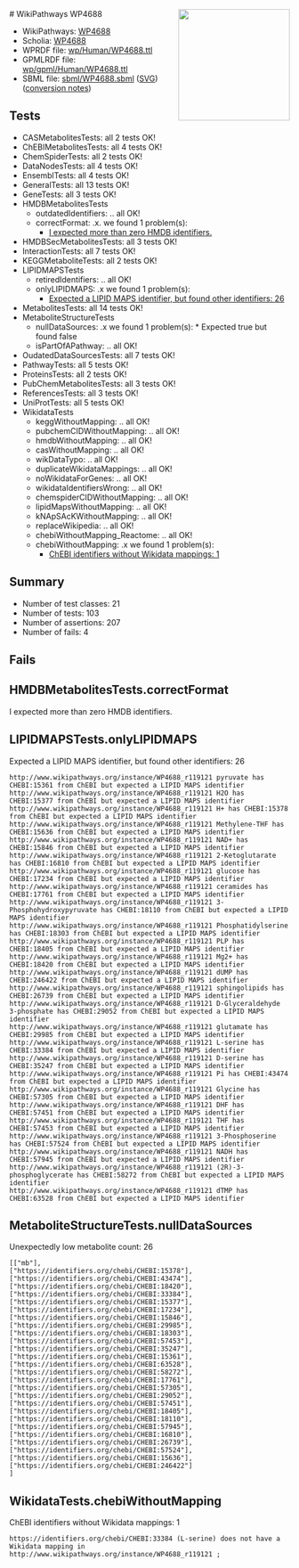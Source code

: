 <img style="float: right; width: 200px" src="../logo.png" />
# WikiPathways WP4688

* WikiPathways: [WP4688](https://identifiers.org/wikipathways:WP4688)
* Scholia: [WP4688](https://scholia.toolforge.org/wikipathways/WP4688)
* WPRDF file: [wp/Human/WP4688.ttl](../wp/Human/WP4688.ttl)
* GPMLRDF file: [wp/gpml/Human/WP4688.ttl](../wp/gpml/Human/WP4688.ttl)
* SBML file: [sbml/WP4688.sbml](../sbml/WP4688.sbml) ([SVG](../sbml/WP4688.svg)) ([conversion notes](../sbml/WP4688.txt))

## Tests
* CASMetabolitesTests: all 2 tests OK!
* ChEBIMetabolitesTests: all 4 tests OK!
* ChemSpiderTests: all 2 tests OK!
* DataNodesTests: all 4 tests OK!
* EnsemblTests: all 4 tests OK!
* GeneralTests: all 13 tests OK!
* GeneTests: all 3 tests OK!
* HMDBMetabolitesTests
    * outdatedIdentifiers: .. all OK!
    * correctFormat: .x. we found 1 problem(s):
        * [I expected more than zero HMDB identifiers.](#ad154c1e)
* HMDBSecMetabolitesTests: all 3 tests OK!
* InteractionTests: all 7 tests OK!
* KEGGMetaboliteTests: all 2 tests OK!
* LIPIDMAPSTests
    * retiredIdentifiers: .. all OK!
    * onlyLIPIDMAPS: .x we found 1 problem(s):
        * [Expected a LIPID MAPS identifier, but found other identifiers: 26](#d0bfb69d)
* MetabolitesTests: all 14 tests OK!
* MetaboliteStructureTests
    * nullDataSources: .x we found 1 problem(s):
            * Expected true but found false
    * isPartOfAPathway: .. all OK!
* OudatedDataSourcesTests: all 7 tests OK!
* PathwayTests: all 5 tests OK!
* ProteinsTests: all 2 tests OK!
* PubChemMetabolitesTests: all 3 tests OK!
* ReferencesTests: all 3 tests OK!
* UniProtTests: all 5 tests OK!
* WikidataTests
    * keggWithoutMapping: .. all OK!
    * pubchemCIDWithoutMapping: .. all OK!
    * hmdbWithoutMapping: .. all OK!
    * casWithoutMapping: .. all OK!
    * wikDataTypo: .. all OK!
    * duplicateWikidataMappings: .. all OK!
    * noWikidataForGenes: .. all OK!
    * wikidataIdentifiersWrong: .. all OK!
    * chemspiderCIDWithoutMapping: .. all OK!
    * lipidMapsWithoutMapping: .. all OK!
    * kNApSAcKWithoutMapping: .. all OK!
    * replaceWikipedia: .. all OK!
    * chebiWithoutMapping_Reactome: .. all OK!
    * chebiWithoutMapping: .x we found 1 problem(s):
        * [ChEBI identifiers without Wikidata mappings: 1](#a8d554cd)


## Summary

* Number of test classes: 21
* Number of tests: 103
* Number of assertions: 207
* Number of fails: 4

## Fails

<a name="ad154c1e" />

## HMDBMetabolitesTests.correctFormat

I expected more than zero HMDB identifiers.
<a name="d0bfb69d" />

## LIPIDMAPSTests.onlyLIPIDMAPS

Expected a LIPID MAPS identifier, but found other identifiers: 26
```
http://www.wikipathways.org/instance/WP4688_r119121 pyruvate has CHEBI:15361 from ChEBI but expected a LIPID MAPS identifier
http://www.wikipathways.org/instance/WP4688_r119121 H2O has CHEBI:15377 from ChEBI but expected a LIPID MAPS identifier
http://www.wikipathways.org/instance/WP4688_r119121 H+ has CHEBI:15378 from ChEBI but expected a LIPID MAPS identifier
http://www.wikipathways.org/instance/WP4688_r119121 Methylene-THF has CHEBI:15636 from ChEBI but expected a LIPID MAPS identifier
http://www.wikipathways.org/instance/WP4688_r119121 NAD+ has CHEBI:15846 from ChEBI but expected a LIPID MAPS identifier
http://www.wikipathways.org/instance/WP4688_r119121 2-Ketoglutarate has CHEBI:16810 from ChEBI but expected a LIPID MAPS identifier
http://www.wikipathways.org/instance/WP4688_r119121 glucose has CHEBI:17234 from ChEBI but expected a LIPID MAPS identifier
http://www.wikipathways.org/instance/WP4688_r119121 ceramides has CHEBI:17761 from ChEBI but expected a LIPID MAPS identifier
http://www.wikipathways.org/instance/WP4688_r119121 3-Phosphohydroxypyruvate has CHEBI:18110 from ChEBI but expected a LIPID MAPS identifier
http://www.wikipathways.org/instance/WP4688_r119121 Phosphatidylserine has CHEBI:18303 from ChEBI but expected a LIPID MAPS identifier
http://www.wikipathways.org/instance/WP4688_r119121 PLP has CHEBI:18405 from ChEBI but expected a LIPID MAPS identifier
http://www.wikipathways.org/instance/WP4688_r119121 Mg2+ has CHEBI:18420 from ChEBI but expected a LIPID MAPS identifier
http://www.wikipathways.org/instance/WP4688_r119121 dUMP has CHEBI:246422 from ChEBI but expected a LIPID MAPS identifier
http://www.wikipathways.org/instance/WP4688_r119121 sphingolipids has CHEBI:26739 from ChEBI but expected a LIPID MAPS identifier
http://www.wikipathways.org/instance/WP4688_r119121 D-Glyceraldehyde 3-phosphate has CHEBI:29052 from ChEBI but expected a LIPID MAPS identifier
http://www.wikipathways.org/instance/WP4688_r119121 glutamate has CHEBI:29985 from ChEBI but expected a LIPID MAPS identifier
http://www.wikipathways.org/instance/WP4688_r119121 L-serine has CHEBI:33384 from ChEBI but expected a LIPID MAPS identifier
http://www.wikipathways.org/instance/WP4688_r119121 D-serine has CHEBI:35247 from ChEBI but expected a LIPID MAPS identifier
http://www.wikipathways.org/instance/WP4688_r119121 Pi has CHEBI:43474 from ChEBI but expected a LIPID MAPS identifier
http://www.wikipathways.org/instance/WP4688_r119121 Glycine has CHEBI:57305 from ChEBI but expected a LIPID MAPS identifier
http://www.wikipathways.org/instance/WP4688_r119121 DHF has CHEBI:57451 from ChEBI but expected a LIPID MAPS identifier
http://www.wikipathways.org/instance/WP4688_r119121 THF has CHEBI:57453 from ChEBI but expected a LIPID MAPS identifier
http://www.wikipathways.org/instance/WP4688_r119121 3-Phosphoserine has CHEBI:57524 from ChEBI but expected a LIPID MAPS identifier
http://www.wikipathways.org/instance/WP4688_r119121 NADH has CHEBI:57945 from ChEBI but expected a LIPID MAPS identifier
http://www.wikipathways.org/instance/WP4688_r119121 (2R)-3-phosphoglycerate has CHEBI:58272 from ChEBI but expected a LIPID MAPS identifier
http://www.wikipathways.org/instance/WP4688_r119121 dTMP has CHEBI:63528 from ChEBI but expected a LIPID MAPS identifier
```

<a name="919041ae" />

## MetaboliteStructureTests.nullDataSources

Unexpectedly low metabolite count: 26
```
[["mb"],
["https://identifiers.org/chebi/CHEBI:15378"],
["https://identifiers.org/chebi/CHEBI:43474"],
["https://identifiers.org/chebi/CHEBI:18420"],
["https://identifiers.org/chebi/CHEBI:33384"],
["https://identifiers.org/chebi/CHEBI:15377"],
["https://identifiers.org/chebi/CHEBI:17234"],
["https://identifiers.org/chebi/CHEBI:15846"],
["https://identifiers.org/chebi/CHEBI:29985"],
["https://identifiers.org/chebi/CHEBI:18303"],
["https://identifiers.org/chebi/CHEBI:57453"],
["https://identifiers.org/chebi/CHEBI:35247"],
["https://identifiers.org/chebi/CHEBI:15361"],
["https://identifiers.org/chebi/CHEBI:63528"],
["https://identifiers.org/chebi/CHEBI:58272"],
["https://identifiers.org/chebi/CHEBI:17761"],
["https://identifiers.org/chebi/CHEBI:57305"],
["https://identifiers.org/chebi/CHEBI:29052"],
["https://identifiers.org/chebi/CHEBI:57451"],
["https://identifiers.org/chebi/CHEBI:18405"],
["https://identifiers.org/chebi/CHEBI:18110"],
["https://identifiers.org/chebi/CHEBI:57945"],
["https://identifiers.org/chebi/CHEBI:16810"],
["https://identifiers.org/chebi/CHEBI:26739"],
["https://identifiers.org/chebi/CHEBI:57524"],
["https://identifiers.org/chebi/CHEBI:15636"],
["https://identifiers.org/chebi/CHEBI:246422"]
]
```

<a name="a8d554cd" />

## WikidataTests.chebiWithoutMapping

ChEBI identifiers without Wikidata mappings: 1
```
https://identifiers.org/chebi/CHEBI:33384 (L-serine) does not have a Wikidata mapping in http://www.wikipathways.org/instance/WP4688_r119121 ; 
```

